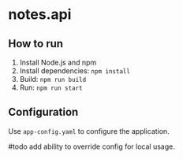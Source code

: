 # notes.api

## How to run

1. Install Node.js and npm
2. Install dependencies: `npm install`
3. Build: `npm run build`
4. Run: `npm run start`

## Configuration

Use `app-config.yaml` to configure the application.

#todo add ability to override config for local usage.
